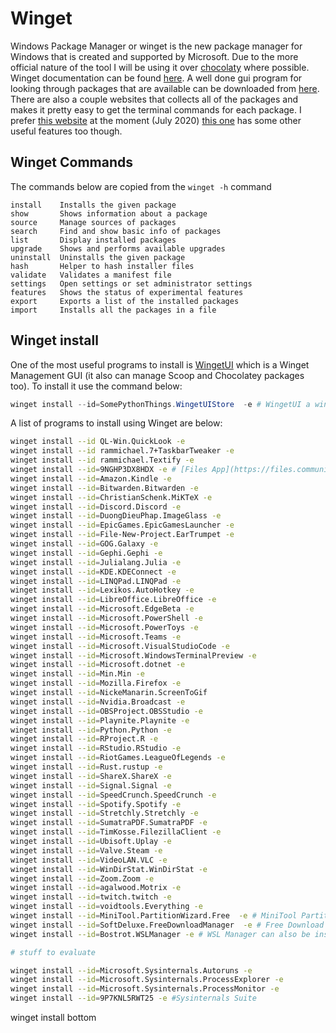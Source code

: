# Winget

Windows Package Manager or winget is the new package manager for Windows that is created and supported by Microsoft. Due to the more official nature of the tool I will be using it over [chocolaty](Chocolatey.md) where possible. Winget documentation can be found [here](https://docs.microsoft.com/en-us/windows/package-manager/winget/). A well done gui program for looking through packages that are available can be downloaded from [here](https://github.com/handyorg/handywinget-gui). There are also a couple websites that collects all of the packages and makes it pretty easy to get the terminal commands for each package. I prefer [this website](https://winget.run/) at the moment (July 2020) [this one](https://winstall.app/) has some other useful features too though.

## Winget Commands

The commands below are copied from the `winget -h` command

```
install    Installs the given package
show       Shows information about a package
source     Manage sources of packages
search     Find and show basic info of packages
list       Display installed packages
upgrade    Shows and performs available upgrades
uninstall  Uninstalls the given package
hash       Helper to hash installer files
validate   Validates a manifest file
settings   Open settings or set administrator settings
features   Shows the status of experimental features
export     Exports a list of the installed packages
import     Installs all the packages in a file
```

## Winget install

One of the most useful programs to install is [WingetUI](https://github.com/marticliment/WingetUI) which is a Winget Management GUI (it also can manage Scoop and Chocolatey packages too). To install it use the command below:

```powershell
winget install --id=SomePythonThings.WingetUIStore  -e # WingetUI a winget GUI
```

A list of programs to install using Winget are below:

```sh
winget install --id QL-Win.QuickLook -e
winget install --id rammichael.7+TaskbarTweaker -e
winget install --id rammichael.Textify -e
winget install --id=9NGHP3DX8HDX -e # [Files App](https://files.community/)
winget install --id=Amazon.Kindle -e
winget install --id=Bitwarden.Bitwarden -e
winget install --id=ChristianSchenk.MiKTeX -e
winget install --id=Discord.Discord -e
winget install --id=DuongDieuPhap.ImageGlass -e
winget install --id=EpicGames.EpicGamesLauncher -e
winget install --id=File-New-Project.EarTrumpet -e
winget install --id=GOG.Galaxy -e
winget install --id=Gephi.Gephi -e
winget install --id=Julialang.Julia -e
winget install --id=KDE.KDEConnect -e
winget install --id=LINQPad.LINQPad -e
winget install --id=Lexikos.AutoHotkey -e
winget install --id=LibreOffice.LibreOffice -e
winget install --id=Microsoft.EdgeBeta -e
winget install --id=Microsoft.PowerShell -e
winget install --id=Microsoft.PowerToys -e
winget install --id=Microsoft.Teams -e
winget install --id=Microsoft.VisualStudioCode -e
winget install --id=Microsoft.WindowsTerminalPreview -e
winget install --id=Microsoft.dotnet -e
winget install --id=Min.Min -e
winget install --id=Mozilla.Firefox -e
winget install --id=NickeManarin.ScreenToGif
winget install --id=Nvidia.Broadcast -e
winget install --id=OBSProject.OBSStudio -e
winget install --id=Playnite.Playnite -e
winget install --id=Python.Python -e
winget install --id=RProject.R -e
winget install --id=RStudio.RStudio -e
winget install --id=RiotGames.LeagueOfLegends -e
winget install --id=Rust.rustup -e
winget install --id=ShareX.ShareX -e
winget install --id=Signal.Signal -e
winget install --id=SpeedCrunch.SpeedCrunch -e
winget install --id=Spotify.Spotify -e
winget install --id=Stretchly.Stretchly -e
winget install --id=SumatraPDF.SumatraPDF -e
winget install --id=TimKosse.FilezillaClient -e
winget install --id=Ubisoft.Uplay -e
winget install --id=Valve.Steam -e
winget install --id=VideoLAN.VLC -e
winget install --id=WinDirStat.WinDirStat -e
winget install --id=Zoom.Zoom -e
winget install --id=agalwood.Motrix -e
winget install --id=twitch.twitch -e
winget install --id=voidtools.Everything -e
winget install --id=MiniTool.PartitionWizard.Free  -e # MiniTool Partition for managing partitions
winget install --id=SoftDeluxe.FreeDownloadManager  -e # Free Download Manager
winget install --id=Bostrot.WSLManager -e # WSL Manager can also be installed in many other ways

# stuff to evaluate

winget install --id=Microsoft.Sysinternals.Autoruns -e
winget install --id=Microsoft.Sysinternals.ProcessExplorer -e
winget install --id=Microsoft.Sysinternals.ProcessMonitor -e
winget install --id=9P7KNL5RWT25 -e #Sysinternals Suite
```

winget install bottom
